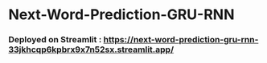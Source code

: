 # Next-Word-Prediction-GRU-RNN
### Deployed on Streamlit : https://next-word-prediction-gru-rnn-33jkhcqp6kpbrx9x7n52sx.streamlit.app/
